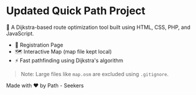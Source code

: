 # Updated Quick Path Project

🚀 A Dijkstra-based route optimization tool built using HTML, CSS, PHP, and JavaScript.

- 📍 Registration Page
- 🗺️ Interactive Map (map file kept local)
- ⚡ Fast pathfinding using Dijkstra's algorithm

> Note: Large files like `map.osm` are excluded using `.gitignore`.

Made with ❤️ by Path - Seekers
